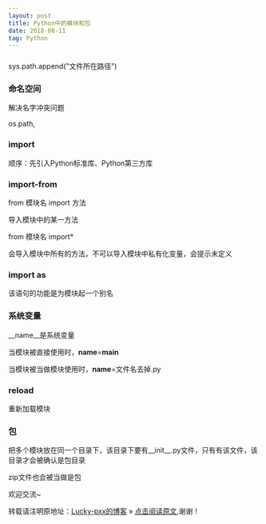 ```yaml
---
layout: post
title: Python中的模块和包
date: 2018-08-11
tag: Python
---  
```

### 

sys.path.append("文件所在路径")

### 命名空间

解决名字冲突问题

os.path,

### import

顺序：先引入Python标准库、Python第三方库

### import-from

from 模块名 import 方法

导入模块中的某一方法

from 模块名 import*

会导入模块中所有的方法，不可以导入模块中私有化变量，会提示未定义

### import as

该语句的功能是为模块起一个别名

### 系统变量

__name__是系统变量

当模块被直接使用时，__name__=__main__

当模块被当做模块使用时，__name__=文件名去掉.py

### reload

重新加载模块

### 包

把多个模块放在同一个目录下，该目录下要有__init__.py文件，只有有该文件，该目录才会被确认是包目录

zip文件也会被当做是包

欢迎交流~
  
转载请注明原地址：[Lucky-pxx的博客](http://www.bingoxin.top) » [点击阅读原文](http://www.bingoxin.top/2018/08/python%E5%9F%BA%E6%9C%AC%E8%AF%AD%E5%8F%A5/),谢谢！
